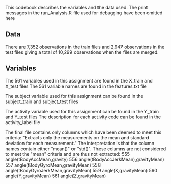This codebook describes the variables and the data used. The print messages in the run_Analysis.R file used for debugging have been omitted here

## Data
There are 7,352 observations in the train files and 2,947 observations in the test files giving a total of 10,299 observations when the files are merged.

## Variables
The 561 variables used in this assignment are found in the X_train and X_test files
The 561 variable names are found in the features.txt file

The subject variable used for this assignment can be found in the subject_train and subject_test files

The activity variable used for this assignment can be found in the Y_train and Y_test files
The description for each activity code can be found in the activity_label file

The final file contains only columns which have been deemed to meet this criteria: "Extracts only the measurements on the mean and standard deviation for each measurement." The interpretation is that the column names contain either "mean()" or "std()".
These columns are not considered to meet the "mean" criteria and are thus not extracted:
555 angle(tBodyAccMean,gravity)
556 angle(tBodyAccJerkMean),gravityMean)
557 angle(tBodyGyroMean,gravityMean)
558 angle(tBodyGyroJerkMean,gravityMean)
559 angle(X,gravityMean)
560 angle(Y,gravityMean)
561 angle(Z,gravityMean)

